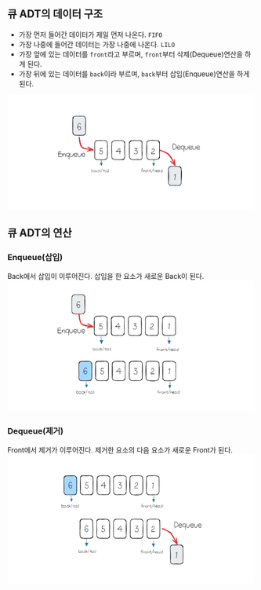 ## 큐 ADT의 데이터 구조

- 가장 먼저 들어간 데이터가 제일 먼저 나온다. `FIFO`
- 가장 나중에 들어간 데이터는 가장 나중에 나온다. `LILO`
- 가장 앞에 있는 데이터를 `front`라고 부르며, `front`부터 삭제(Dequeue)연산을 하게 된다.
- 가장 뒤에 있는 데이터를 `back`이라 부르며, `back`부터 삽입(Enqueue)연산을 하게 된다.

![](images/Pasted%20image%2020241008092204.png)

## 큐 ADT의 연산

### Enqueue(삽입)

Back에서 삽입이 이루어진다. 삽입을 한 요소가 새로운 Back이 된다.
![](images/Pasted%20image%2020241008111007.png)

### Dequeue(제거)

Front에서 제거가 이루어진다. 제거한 요소의 다음 요소가 새로운 Front가 된다.
![](images/Pasted%20image%2020241008110857.png)
